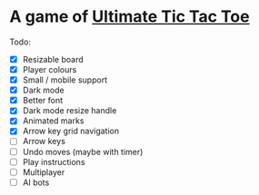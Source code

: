 # A game of [Ultimate Tic Tac Toe](https://mathwithbaddrawings.com/2013/06/16/ultimate-tic-tac-toe/)

Todo:

- [x] Resizable board
- [x] Player colours
- [x] Small / mobile support
- [x] Dark mode
- [x] Better font
- [x] Dark mode resize handle
- [x] Animated marks
- [x] Arrow key grid navigation
- [ ] Arrow keys
- [ ] Undo moves (maybe with timer)
- [ ] Play instructions
- [ ] Multiplayer
- [ ] AI bots
